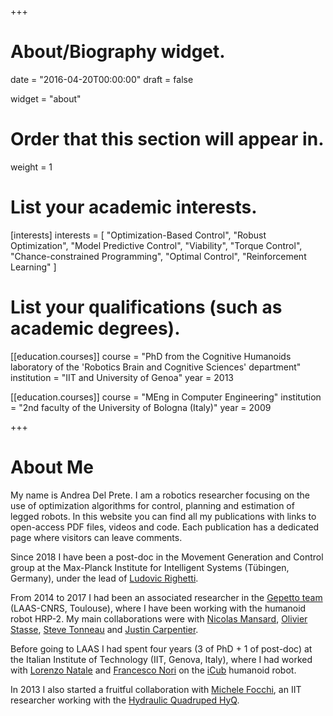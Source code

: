 +++
# About/Biography widget.

date = "2016-04-20T00:00:00"
draft = false

widget = "about"

# Order that this section will appear in.
weight = 1

# List your academic interests.
[interests]
  interests = [
    "Optimization-Based Control",
    "Robust Optimization",
    "Model Predictive Control",
	"Viability",
	"Torque Control",
	"Chance-constrained Programming",
	"Optimal Control",
	"Reinforcement Learning"
  ]

# List your qualifications (such as academic degrees).
[[education.courses]]
  course = "PhD from the Cognitive Humanoids laboratory of the 'Robotics Brain and Cognitive Sciences' department"
  institution = "IIT and University of Genoa"
  year = 2013

[[education.courses]]
  course = "MEng in Computer Engineering"
  institution = "2nd faculty of the University of Bologna (Italy)"
  year = 2009
 
+++

# About Me

My name is Andrea Del Prete. I am a robotics researcher focusing on the use of optimization algorithms for control, planning and estimation of legged robots. In this website you can find all my publications with links to open-access PDF files, videos and code. Each publication has a dedicated page where visitors can leave comments.

Since 2018 I have been a post-doc in the Movement Generation and Control group at the Max-Planck Institute for Intelligent Systems (Tübingen, Germany), under the lead of [Ludovic Righetti](https://is.tuebingen.mpg.de/person/lrighetti).

From 2014 to 2017 I had been an associated researcher in the [Gepetto team](http://projects.laas.fr/gepetto/index.php) (LAAS-CNRS, Toulouse), where I have been working with the humanoid robot HRP-2. My main collaborations were with [Nicolas Mansard](http://projects.laas.fr/gepetto/index.php/Members/NicolasMansard), [Olivier Stasse](https://homepages.laas.fr/ostasse/drupal/node/11), [Steve Tonneau](http://stevetonneau.fr/) and [Justin Carpentier](https://jcarpent.github.io/).

Before going to LAAS I had spent four years (3 of PhD + 1 of post-doc) at the Italian Institute of Technology (IIT, Genova, Italy), where I had worked with [Lorenzo Natale](http://lornat75.github.io/) and [Francesco Nori](http://iron76.github.io/) on the [iCub](http://www.icub.org/) humanoid robot.

In 2013 I also started a fruitful collaboration with [Michele Focchi](https://www.researchgate.net/profile/Michele_Focchi), an IIT researcher working with the [Hydraulic Quadruped HyQ](http://new.semini.ch/research/hyq-robot/).